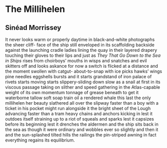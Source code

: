 # The Millihelen
## Sinéad Morrissey
It never looks warm or properly daytime
in black-and-white photographs the sheer cliff-
face of the ship still enveloped in its scaffolding
backside against the launching cradle
ladies lining the quay in their layered drapery
touching their gloves to their lips and just as
 _They That Go Down to the Sea in Ships_ rises
from choirboys’ mouths in wisps and snatches
and evil skitters off and looks askance
for now a switch is flicked at a distance
and the moment swollen with catgut-
about-to-snap with ice picks hawks’ wings
pine needles eggshells bursts and it starts
grandstand of iron palace of rivets starts
moving starts slippery-sliding down
slow as a snail at first in its viscous passage
taking on slither and speed gathering in
the Atlas-capable weight of its own momentum
tonnage of grease beneath to get it waterborne
tallow soft soap train oil a rendered whale
this last the only millihelen her beauty
slathered all over the slipway
faster than a boy with a ticket in his pocket
might run alongside it the bright sheet
of the Lough advancing faster than a tram
heavy chains and anchors kicking in
lest it outdoes itself straining up
to a riot of squeals and sparks lest it capsizes
before its beginning lest it drenches
the aldermen and the ship sits back in the sea
as though it were ordinary and wobbles
ever so slightly and then it and the sun-splashed
tilted hills the railings the pin-striped awning
in fact everything regains its equilibrium.